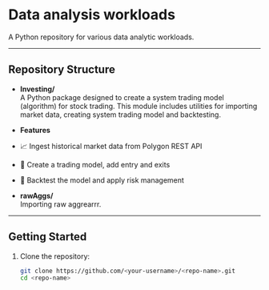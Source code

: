 # Data analysis workloads

A Python repository for various data analytic workloads.

---

## Repository Structure

- **Investing/**  
  A Python package designed to create a system trading model (algorithm) for stock trading. This module includes utilities for importing market data, creating system trading model and backtesting.

- **Features**

- 📈 Ingest historical market data from Polygon REST API
- 💼 Create a trading model, add entry and exits
- 🧠 Backtest the model and apply risk management
  
- **rawAggs/**  
  Importing raw aggrearrr. 


---

## Getting Started

1. Clone the repository:
   ```bash
   git clone https://github.com/<your-username>/<repo-name>.git
   cd <repo-name>
